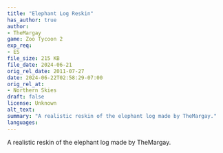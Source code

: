 ```yaml
---
title: "Elephant Log Reskin"
has_author: true
author: 
- TheMargay
game: Zoo Tycoon 2
exp_req: 
- ES
file_size: 215 KB
file_date: 2024-06-21
orig_rel_date: 2011-07-27
date: 2024-06-22T02:58:29-07:00
orig_rel_at: 
- Northern Skies
draft: false
license: Unknown
alt_text: 
summary: "A realistic reskin of the elephant log made by TheMargay."
languages:
---
```


A realistic reskin of the elephant log made by TheMargay.